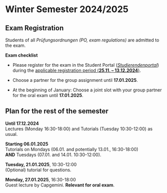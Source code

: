 # Winter Semester 2024/2025
## Exam Registration 
Students of all *Prüfungsordnungen (PO, exam regulations)* are admitted to the exam.

**Exam checklist**

- Please register for the exam in the Student Portal ([*Studierendenportal*](https://studierende.hhu.de)) during the [applicable registration period (**25.11. – 13.12.2024**)](https://www.hhu.de/fileadmin/redaktion/ZUV/Dezernat_1/Pruefungsamt/documents/pdf/Pruefungstermine/2025/Anmeldetermine_WiWi_WS_2024-25_und_SoSe_2025.pdf).

- Choose a partner for the group assignment until **17.01.2025**.

- At the beginning of January: Choose a joint slot with your group partner for the oral exam until **17.01.2025**.

## Plan for the rest of the semester
**Until 17.12.2024**\
Lectures (Monday 16:30-18:00) and Tutorials (Tuesday 10:30-12:00) as usual.

**Starting 06.01.2025**\
Tutorials on Mondays (06.01. and potentially 13.01., 16:30-18:00)\
**AND** Tuesdays (07.01. and  14.01. 10:30-12:00).

**Tuesday, 21.01.2025**, 10:30-12:00\
(Optional) tutorial for questions.

**Monday, 27.01.2025**, 16:30-18:00\
Guest lecture by Capgemini. **Relevant for oral exam**.